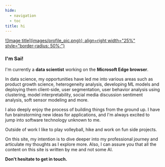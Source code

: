 ```yaml
---
hide:
  - navigation
  - toc
title: hi
---
```


<a href='https://bmc.link/smuktevi'>
![Image title](images/profile_pic.png){: align=right width="25%" style="border-radius: 50%;"}
</a>

### I'm Sai!

I'm currently a **data scientist** working on the **Microsoft Edge browser**.

In data science, my opportunities have led me into various areas such as product growth science, heterogeneity analysis, developing ML models and deploying them client-side, user segmentation, user behavior analysis using clustering, model interpretability, social media discussion sentiment analysis, soft sensor modeling and more.

I also deeply enjoy the process of building things from the ground up. I have fun brainstorming new ideas for applications, and I'm always excited to jump into software technology unknown to me.

Outside of work I like to play volleyball, hike and work on fun side projects.

On this site, my intention is to dive deeper into my professional journey and articulate my thoughts as I explore more. Also, I can assure you that all the content on this site is written by me and not some AI.

**Don't hesitate to get in touch.**